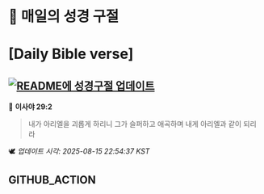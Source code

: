 # 🙏 매일의 성경 구절
# [Daily Bible verse]
## [![README에 성경구절 업데이트](https://github.com/DONGSUKA/first_test/actions/workflows/update-readme-bible.yml/badge.svg)](https://github.com/DONGSUKA/first_test/actions/workflows/update-readme-bible.yml)
<!-- START_BIBLE_VERSE -->
📖 **이사야 29:2**
> 내가 아리엘을 괴롭게 하리니 그가 슬퍼하고 애곡하며 내게 아리엘과 같이 되리라

🕊️ _업데이트 시각: 2025-08-15 22:54:37 KST_
  <!-- END_BIBLE_VERSE -->
## GITHUB_ACTION
